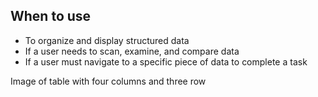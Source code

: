 ## When to use

- To organize and display structured data
- If a user needs to scan, examine, and compare data
- If a user must navigate to a specific piece of data to complete a task

<div id="overview-image-description" class="visually-hidden">
  Image of table with four columns and three row
</div>
